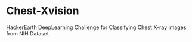 # Chest-Xvision
HackerEarth DeepLearning Challenge for Classifying Chest X-ray images from NIH Dataset 
